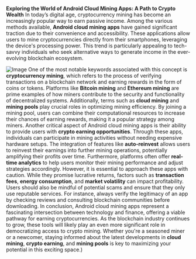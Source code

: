 **Exploring the World of Android Cloud Mining Apps: A Path to Crypto Wealth**
In today’s digital age, cryptocurrency mining has become an increasingly popular way to earn passive income. Among the various methods available, **Android cloud mining apps** have gained significant traction due to their convenience and accessibility. These applications allow users to mine cryptocurrencies directly from their smartphones, leveraging the device's processing power. This trend is particularly appealing to tech-savvy individuals who seek alternative ways to generate income in the ever-evolving blockchain ecosystem.

![Image](https://github.com/user-attachments/assets/d7419ec9-dc67-403f-bf28-8faea5f1f74f)
One of the most notable keywords associated with this concept is **cryptocurrency mining**, which refers to the process of verifying transactions on a blockchain network and earning rewards in the form of coins or tokens. Platforms like **Bitcoin mining** and **Ethereum mining** are prime examples of how miners contribute to the security and functionality of decentralized systems. Additionally, terms such as **cloud mining** and **mining pools** play crucial roles in optimizing mining efficiency. By joining a mining pool, users can combine their computational resources to increase their chances of earning rewards, making it a popular strategy among miners.
Another critical aspect of Android cloud mining apps is their ability to provide users with **crypto earning opportunities**. Through these apps, individuals can participate in mining activities without needing expensive hardware setups. The integration of features like **auto-reinvest** allows users to reinvest their earnings into further mining operations, potentially amplifying their profits over time. Furthermore, platforms often offer **real-time analytics** to help users monitor their mining performance and adjust strategies accordingly.
However, it is essential to approach these apps with caution. While they promise lucrative returns, factors such as **transaction fees**, **energy consumption**, and **market volatility** can impact profitability. Users should also be mindful of potential scams and ensure that they only use reputable services. For instance, always verify the legitimacy of an app by checking reviews and consulting blockchain communities before downloading.
In conclusion, Android cloud mining apps represent a fascinating intersection between technology and finance, offering a viable pathway for earning cryptocurrencies. As the blockchain industry continues to grow, these tools will likely play an even more significant role in democratizing access to crypto mining. Whether you're a seasoned miner or a newcomer, staying informed about the latest developments in **cloud mining**, **crypto earning**, and **mining pools** is key to maximizing your potential in this exciting space.)
